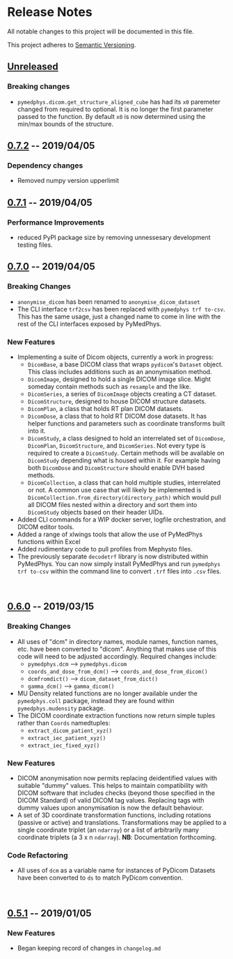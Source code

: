<!-- markdownlint-disable MD033 MD024 -->

# Release Notes

All notable changes to this project will be documented in this file.

This project adheres to [Semantic Versioning](https://semver.org/spec/v2.0.0.html).
<br/>

<!--  Template
## [Unreleased]

### Breaking Changes

- nil

### New Features

- nil

### Bug Fixes

- nil

### Code Refactoring

- nil

### Performance Improvements

- nil -->

## [Unreleased]

### Breaking changes

- `pymedphys.dicom.get_structure_aligned_cube` has had its `x0` paremeter
  changed from required to optional. It is no longer the first parameter
  passed to the function. By default `x0` is now determined using the min/max
  bounds of the structure.

## [0.7.2] -- 2019/04/05

### Dependency changes

- Removed numpy version upperlimit

## [0.7.1] -- 2019/04/05

### Performance Improvements

- reduced PyPI package size by removing unnessesary development testing files.

## [0.7.0] -- 2019/04/05

### Breaking Changes

- `anonymise_dicom` has been renamed to `anonymise_dicom_dataset`
- The CLI interface `trf2csv` has been replaced with `pymedphys trf to-csv`.
  This has the same usage, just a changed name to come in line with the rest of the CLI interfaces exposed by PyMedPhys.

### New Features

- Implementing a suite of Dicom objects, currently a work in progress:
  - `DicomBase`, a base DICOM class that wraps `pydicom`'s `Dataset` object.
    This class includes additions such as an anonymisation method.
  - `DicomImage`, designed to hold a single DICOM image slice. Might someday
    contain methods such as `resample` and the like.
  - `DicomSeries`, a series of `DicomImage` objects creating a CT dataset.
  - `DicomStructure`, designed to house DICOM structure datasets.
  - `DicomPlan`, a class that holds RT plan DICOM datasets.
  - `DicomDose`, a class that to hold RT DICOM dose datasets. It has helper
    functions and parameters such as coordinate transforms built into it.
  - `DicomStudy`, a class designed to hold an interrelated set of `DicomDose`,
    `DicomPlan`, `DicomStructure`, and `DicomSeries`. Not every type is
    required to create a `DicomStudy`. Certain methods will be
    available on `DicomStudy` depending what is housed within it. For example
    having both `DicomDose` and `DicomStructure` should enable DVH based
    methods.
  - `DicomCollection`, a class that can hold multiple studies, interrelated or
    not. A common use case that will likely be implemented is
    `DicomCollection.from_directory(directory_path)` which would pull all DICOM
    files nested within a directory and sort them into `DicomStudy` objects
    based on their header UIDs.
- Added CLI commands for a WIP docker server, logfile orchestration, and DICOM
  editor tools.
- Added a range of xlwings tools that allow the use of PyMedPhys functions
  within Excel
- Added rudimentary code to pull profiles from Mephysto
  files.
- The previously separate `decodetrf` library is now distributed within
  PyMedPhys. You can now simply install PyMedPhys and run
  `pymedphys trf to-csv` within the command line to convert `.trf` files into
  `.csv` files.

<br/>

## [0.6.0] -- 2019/03/15

### Breaking Changes

- All uses of "dcm" in directory names, module names, function names, etc.
  have been converted to "dicom". Anything that makes use of this code will need to be
  adjusted accordingly. Required changes include:
  - `pymedphys.dcm` --> `pymedphys.dicom`
  - `coords_and_dose_from_dcm()` --> `coords_and_dose_from_dicom()`
  - `dcmfromdict()` --> `dicom_dataset_from_dict()`
  - `gamma_dcm()` --> `gamma_dicom()`
- MU Density related functions are no longer available under the `pymedphys.coll` package,
  instead they are found within `pymedphys.mudensity` package.
- The DICOM coordinate extraction functions now return simple tuples rather than `Coords` namedtuples:
  - `extract_dicom_patient_xyz()`
  - `extract_iec_patient_xyz()`
  - `extract_iec_fixed_xyz()`

### New Features

- DICOM anonymisation now permits replacing deidentified values with suitable "dummy" values. This helps to
  maintain compatibility with DICOM software that includes checks (beyond those specified in the DICOM Standard)
  of valid DICOM tag values. Replacing tags with dummy values upon anonymisation is now the default behaviour.
- A set of 3D coordinate transformation functions, including rotations (passive or active) and translations.
  Transformations may be applied to a single coordinate triplet (an `ndarray`) or a list of arbitrarily many
  coordinate triplets (a 3 x n `ndarray`). **NB**: Documentation forthcoming.

### Code Refactoring

- All uses of `dcm` as a variable name for instances of PyDicom Datasets have been converted to `ds` to
  match PyDicom convention.

<br/>

## [0.5.1] -- 2019/01/05

### New Features

- Began keeping record of changes in `changelog.md`

[Unreleased]: https://github.com/pymedphys/pymedphys/compare/v0.7.2...master
[0.7.2]: https://github.com/pymedphys/pymedphys/compare/v0.7.1...v0.7.2
[0.7.1]: https://github.com/pymedphys/pymedphys/compare/v0.7.0...v0.7.1
[0.7.0]: https://github.com/pymedphys/pymedphys/compare/v0.6.0...v0.7.0
[0.6.0]: https://github.com/pymedphys/pymedphys/compare/v0.5.1...v0.6.0
[0.5.1]: https://github.com/pymedphys/pymedphys/compare/v0.4.3...v0.5.1
